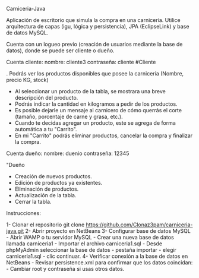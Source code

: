 Carniceria-Java

Aplicación de escritorio que simula la compra en una carnicería. Utilice arquitectura de capas (igu, lógica y persistencia), JPA (EclipseLink) y base de datos MySQL.

Cuenta con un logueo previo (creación de usuarios mediante la base de datos), donde se puede ser cliente o dueño.

Cuenta cliente: 
	nombre: cliente3
	contraseña: cliente
#Cliente

. Podrás ver los productos disponibles que posee la carnicería (Nombre, precio KG, stock)
- Al seleccionar un producto de la tabla, se mostrara una breve descripción del producto.
- Podrás indicar la cantidad en kilogramos a pedir de los productos. 
- Es posible dejarle un mensaje al carnicero de cómo querrás el corte (tamaño, porcentaje de carne y grasa, etc.).
- Cuando te decidas agregar un producto, este se agrega de forma automática a tu "Carrito".
- En mi "Carrito" podrás eliminar productos, cancelar la compra y finalizar la compra.


Cuenta dueño:
	nombre: duenio
	contraseña: 12345

"Dueño

- Creación de nuevos productos.
- Edición de productos ya existentes.
- Eliminación de productos.
- Actualización de la tabla.
- Cerrar la tabla.

Instrucciones:

1- Clonar el repositorio
 	git clone https://github.com/Clonaz3pam/carniceria-java.git
2- Abrir proyecto en NetBeans
3- Configurar base de datos MySQL
	- Abrir WAMP o tu servidor MySQL
	- Crear una nueva base de datos llamada carniceria1
	- Importar el archivo carniceria1.sql 
	- Desde phpMyAdmin seleccionar la base de datos - pestaña importar - elegir carniceria1.sql - clic continuar.
4- Verificar conexión a la base de datos en NetBeans
	- Revisar persistence.xml para confirmar que los datos coincidan: 
	<property name="javax.persistence.jdbc.url" value="jdbc:mysql://localhost:3306/carniceria1"/>
	<property name="javax.persistence.jdbc.user" value="root"/>
	<property name="javax.persistence.jdbc.password" value=""/>
  	- Cambiar root y contraseña si usas otros datos.
